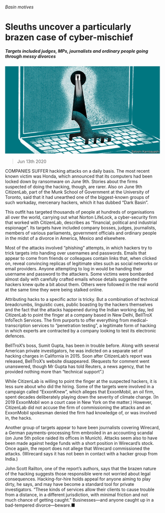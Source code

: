 ###### Basin motives

# Sleuths uncover a particularly brazen case of cyber-mischief 

##### Targets included judges, MPs, journalists and ordinary people going through messy divorces 

![image](images/20200613_WBD002_0.jpg) 

> Jun 13th 2020 

COMPANIES SUFFER hacking attacks on a daily basis. The most recent known victim was Honda, which announced that its computers had been locked down by ransomware on June 9th. Stories about the firms suspected of doing the hacking, though, are rarer. Also on June 9th CitizenLab, part of the Munk School of Government at the University of Toronto, said that it had unearthed one of the biggest-known groups of such workaday, mercenary hackers, which it has dubbed “Dark Basin”.

This outfit has targeted thousands of people at hundreds of organisations all over the world, carrying out what Norton LifeLock, a cyber-security firm that worked with CitizenLab, describes as “financial, political and industrial espionage”. Its targets have included company bosses, judges, journalists, members of various parliaments, government officials and ordinary people in the midst of a divorce in America, Mexico and elsewhere.


Most of the attacks involved “phishing” attempts, in which hackers try to trick targets into handing over usernames and passwords. Emails that appear to come from friends or colleagues contain links that, when clicked on, reveal convincing replicas of legitimate sites such as social networks or email providers. Anyone attempting to log in would be handing their username and password to the attackers. Some victims were bombarded almost daily with carefully crafted emails whose details suggested the hackers knew quite a bit about them. Others were followed in the real world at the same time they were being stalked online.

Attributing hacks to a specific actor is tricky. But a combination of technical breadcrumbs, linguistic cues, public boasting by the hackers themselves and the fact that the attacks happened during the Indian working day, led CitizenLab to point the finger at a company based in New Delhi, BellTroX InfoTech Services. The firm purports to offer everything from medical-transcription services to “penetration testing”, a legitimate form of hacking in which experts are contracted by a company looking to test its electronic defences.

BellTroX’s boss, Sumit Gupta, has been in trouble before. Along with several American private investigators, he was indicted on a separate set of hacking charges in California in 2015. Soon after CitizenLab’s report was released, BellTroX’s website disappeared. (Requests for comment went unanswered, though Mr Gupta has told Reuters, a news agency, that he provided nothing more than “technical support”.)

While CitizenLab is willing to point the finger at the suspected hackers, it is less sure about who did the hiring. Some of the targets were involved in a campaign called “ExxonKnew”, which alleges that ExxonMobil, an oil firm, spent decades deliberately playing down the severity of climate change. (In 2019 ExxonMobil won a court case in New York on the matter.) However, CitizenLab did not accuse the firm of commissioning the attacks and an ExxonMobil spokesman denied the firm had knowledge of, or was involved in, the hacks.

Another group of targets appear to have been journalists covering Wirecard, a German payments-processing firm embroiled in an accounting scandal (on June 5th police raided its offices in Munich). Attacks seem also to have been made against hedge funds with a short position in Wirecard’s stock. Once again, the report does not allege that Wirecard commissioned the attacks. (Wirecard says it has not been in contact with a hacker group from India.)

John Scott Railton, one of the report’s authors, says that the brazen nature of the hacking suggests those responsible were not worried about legal consequences. Hacking-for-hire holds appeal for anyone aiming to play dirty, he says, and may have become a standard tool for private investigators. “These kinds of services allow their clients to cause trouble from a distance, in a different jurisdiction, with minimal friction and not much chance of getting caught.” Businesses—and anyone caught up in a bad-tempered divorce—beware.■

